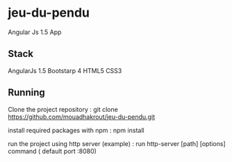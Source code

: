 # jeu-du-pendu
Angular Js 1.5 App
## Stack
AngularJs 1.5
Bootstarp 4 
HTML5
CSS3

## Running

Clone the project repository : git clone https://github.com/mouadhakrout/jeu-du-pendu.git

install required packages with npm : npm install

run the project using http server (example) : run http-server [path] [options] command ( default port :8080)





